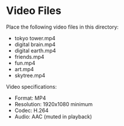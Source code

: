 # Video Files

Place the following video files in this directory:
- tokyo tower.mp4
- digital brain.mp4
- digital earth.mp4
- friends.mp4
- fun.mp4
- art.mp4
- skytree.mp4

Video specifications:
- Format: MP4
- Resolution: 1920x1080 minimum
- Codec: H.264
- Audio: AAC (muted in playback)